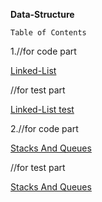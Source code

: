 **Data-Structure**

`Table of Contents`

1.//for code part

[Linked-List](src/main/java/Data/Structures/LinkedList)


  //for test part
  
 [Linked-List test](src/test/java/Data/Structures/LinkedList)
 
 2.//for code part
 
 [Stacks And Queues](src/main/java/StacksAndQueues)
 
 //for test part
 
 [Stacks And Queues](src/test/java/StacksAndQueues)